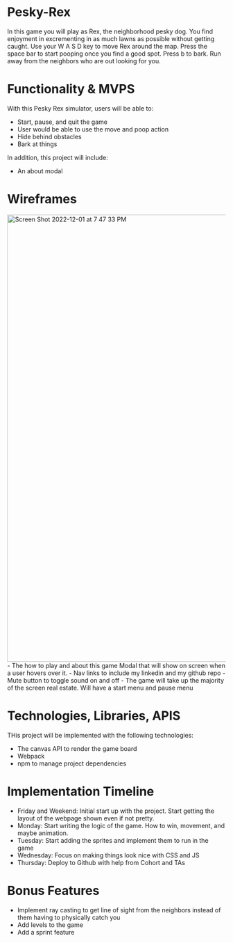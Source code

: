 # Pesky-Rex
In this game you will play as Rex, the neighborhood pesky dog. You find enjoyment in excrementing in as much lawns as possible without getting caught. Use your W A S D key to move Rex around the map. Press the space bar to start pooping once you find a good spot. Press b to bark. Run away from the neighbors who are out looking for you. 

# Functionality & MVPS
With this Pesky Rex simulator, users will be able to:
- Start, pause, and quit the game
- User would be able to use the move and poop action
- Hide behind obstacles 
- Bark at things

In addition, this project will include:
-  An about modal

# Wireframes
<img width="1028" alt="Screen Shot 2022-12-01 at 7 47 33 PM" src="https://user-images.githubusercontent.com/98872331/205227255-e08560e5-8665-421a-b74d-d67cd3182a32.png">
- The how to play and about this game Modal that will show on screen when a user hovers over it.
- Nav links to include my linkedin and my github repo
- Mute button to toggle sound on and off
- The game will take up the majority of the screen real estate. Will have a start menu and pause menu

# Technologies, Libraries, APIS
THis project will be implemented with the following technologies:
- The canvas API to render the game board
- Webpack 
- npm to manage project dependencies


# Implementation Timeline
- Friday and Weekend: Initial start up with the project. Start getting the layout of the webpage shown even if not pretty. 
- Monday: Start writing the logic of the game. How to win, movement, and maybe animation.
- Tuesday: Start adding the sprites and implement them to run in the game
- Wednesday: Focus on making things look nice with CSS and JS
- Thursday: Deploy to Github with help from Cohort and TAs



# Bonus Features
- Implement ray casting to get line of sight from the neighbors instead of them having to physically catch you
- Add levels to the game
- Add a sprint feature
